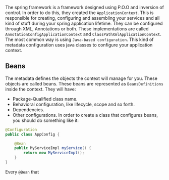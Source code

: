 The spring framework is a framework designed using P.O.O and inversion of control. In order to do this, they created the `ApplicationContext`. This is responsible for creating, configuring and assembling your services and all kind of stuff during your spring application lifetime. They can be configured through XML, Annotations or both. These implementations are called `AnnotationConfigApplicationContext` and `ClassPathXmlApplicationContext`. The most common way is using `Java-based configuration`. This kind of metadata configuration uses java classes to configure your application context.
## Beans
The metadata defines the objects the context will manage for you. These objects are called beans. These beans are represented as `BeansDefinitions` inside the context. They will have:
- Package-Qualified class name.
- Behavioral configuration, like lifecycle, scope and so forth.
- Dependencies.
- Other configurations.
In order to create a class that configures beans, you should do something like it:
```java
@Configuration
public class AppConfig {

	@Bean
	public MyServiceImpl myService() {
		return new MyServiceImpl();
	}
}
```
Every `@Bean` that